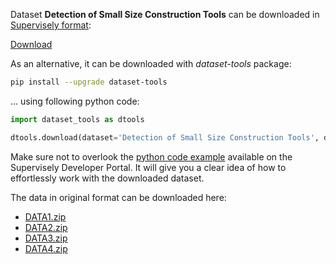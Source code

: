 Dataset **Detection of Small Size Construction Tools** can be downloaded in [Supervisely format](https://developer.supervisely.com/api-references/supervisely-annotation-json-format):

 [Download](https://assets.supervisely.com/remote/eyJsaW5rIjogInMzOi8vc3VwZXJ2aXNlbHktZGF0YXNldHMvMTY0MF9EZXRlY3Rpb24gb2YgU21hbGwgU2l6ZSBDb25zdHJ1Y3Rpb24gVG9vbHMvZGV0ZWN0aW9uLW9mLXNtYWxsLXNpemUtY29uc3RydWN0aW9uLXRvb2xzLURhdGFzZXROaW5qYS50YXIiLCAic2lnIjogImtTL1EvTEYvZ28vM3VuRzVUV2g4VXpSalBFYSttTVVXZTNjSmpsWE1xSDA9In0=?response-content-disposition=attachment%3B%20filename%3D%22detection-of-small-size-construction-tools-DatasetNinja.tar%22)

As an alternative, it can be downloaded with *dataset-tools* package:
``` bash
pip install --upgrade dataset-tools
```

... using following python code:
``` python
import dataset_tools as dtools

dtools.download(dataset='Detection of Small Size Construction Tools', dst_dir='~/dataset-ninja/')
```
Make sure not to overlook the [python code example](https://developer.supervisely.com/getting-started/python-sdk-tutorials/iterate-over-a-local-project) available on the Supervisely Developer Portal. It will give you a clear idea of how to effortlessly work with the downloaded dataset.

The data in original format can be downloaded here:

- [DATA1.zip](https://zenodo.org/record/6530106/files/DATA1.zip?download=1)
- [DATA2.zip](https://zenodo.org/record/6530106/files/DATA2.zip?download=1)
- [DATA3.zip](https://zenodo.org/record/6530106/files/DATA3.zip?download=1)
- [DATA4.zip](https://zenodo.org/record/6530106/files/DATA4.zip?download=1)

